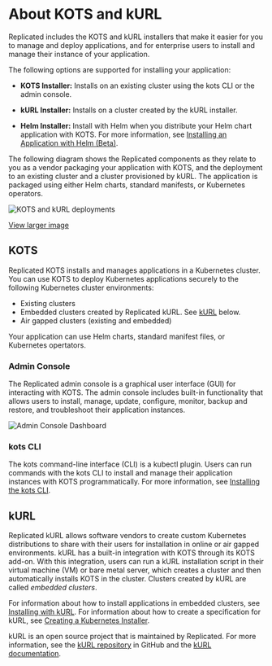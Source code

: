 # About KOTS and kURL

Replicated includes the KOTS and kURL installers that make it easier for you to manage and deploy applications, and for enterprise users to install and manage their instance of your application.

The following options are supported for installing your application:

- **KOTS Installer:** Installs on an existing cluster using the kots CLI or the admin console. 

- **kURL Installer:** Installs on a cluster created by the kURL installer.

- **Helm Installer:** Install with Helm when you distribute your Helm chart application with KOTS. For more information, see [Installing an Application with Helm (Beta)](install-with-helm).
    
The following diagram shows the Replicated components as they relate to you as a vendor packaging your application with KOTS, and the deployment to an existing cluster and a cluster provisioned by kURL. The application is packaged using either Helm charts, standard manifests, or Kubernetes operators.

![KOTS and kURL deployments](/images/replicated-components-diagram.png)

[View larger image](/images/replicated-components-diagram.png)

## KOTS

Replicated KOTS installs and manages applications in a Kubernetes cluster. You can use KOTS to deploy Kubernetes applications securely to the following Kubernetes cluster environments:

- Existing clusters
- Embedded clusters created by Replicated kURL. See [kURL](#kurl) below.
- Air gapped clusters (existing and embedded)

Your application can use Helm charts, standard manifest files, or Kubernetes opertators.

### Admin Console

The Replicated admin console is a graphical user interface (GUI) for interacting with KOTS. The admin console includes built-in functionality that allows users to install, manage, update, configure, monitor, backup and restore, and troubleshoot their application instances.

![Admin Console Dashboard](/images/guides/kots/application.png)

### kots CLI

The kots command-line interface (CLI) is a kubectl plugin. Users can run commands with the kots CLI to install and manage their application instances with KOTS programmatically. For more information, see [Installing the kots CLI](/reference/kots-cli-getting-started).

## kURL

Replicated kURL allows software vendors to create custom Kubernetes distributions to share with their users for installation in online or air gapped environments. kURL has a built-in integration with KOTS through its KOTS add-on. With this integration, users can run a kURL installation script in their virtual machine (VM) or bare metal server, which creates a cluster and then automatically installs KOTS in the cluster. Clusters created by kURL are called _embedded clusters_.

For information about how to install applications in embedded clusters, see [Installing with kURL](/enterprise/installing-embedded-cluster). For information about how to create a specification for kURL, see [Creating a Kubernetes Installer](/vendor/packaging-embedded-kubernetes).

kURL is an open source project that is maintained by Replicated. For more information, see the [kURL repository](https://github.com/replicatedhq/kURL) in GitHub and the [kURL documentation](https://kurl.sh).
